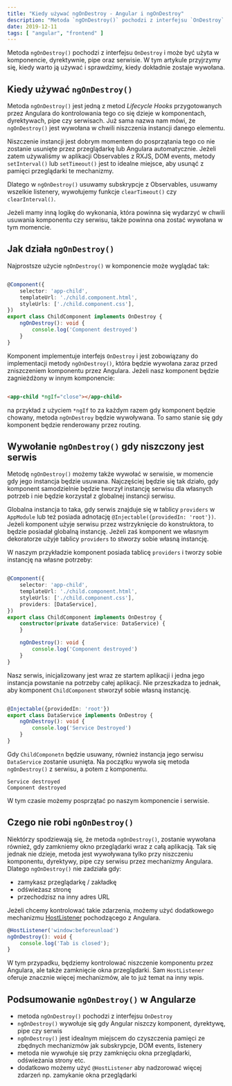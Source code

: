 ```yaml
---
title: "Kiedy używać ngOnDestroy - Angular i ngOnDestroy"
description: "Metoda `ngOnDestroy()` pochodzi z interfejsu `OnDestroy` i może być użyta w komponencie, dyrektywnie, pipe oraz serwisie. W tym artykule przyjrzymy się kiedy warto ją używać i sprawdzimy kiedy dokładnie zostaje wywołana."
date: 2019-12-11
tags: [ "angular", "frontend" ]
---
```


Metoda `ngOnDestroy()` pochodzi z interfejsu `OnDestroy` i może być użyta w komponencie, dyrektywnie, pipe oraz
serwisie. W tym artykule przyjrzymy się, kiedy warto ją używać i sprawdzimy, kiedy dokładnie zostaje wywołana.

## Kiedy używać `ngOnDestroy()`

Metoda `ngOnDestroy()` jest jedną z metod *Lifecycle Hooks* przygotowanych przez Angulara do kontrolowania tego co się
dzieje w komponentach, dyrektywach, pipe czy serwisach. Już sama nazwa nam mówi, że `ngOnDestroy()` jest wywołana w
chwili niszczenia instancji danego elementu.

Niszczenie instancji jest dobrym momentem do posprzątania tego co nie zostanie usunięte przez przeglądarkę lub Angulara
automatycznie. Jeżeli zatem używaliśmy w aplikacji Observables z RXJS, DOM events, metody `setInterval()` lub
`setTimeout()` jest to idealne miejsce, aby usunąć z pamięci przeglądarki te mechanizmy.

Dlatego w `ngOnDestroy()` usuwamy subskrypcje z Observables, usuwamy wszelkie listenery, wywołujemy funkcje
`clearTimeout()` czy `clearInterval()`.

Jeżeli mamy inną logikę do wykonania, która powinna się wydarzyć w chwili usuwania komponentu czy serwisu, także powinna
ona zostać wywołana w tym momencie.

## Jak działa `ngOnDestroy()`

Najprostsze użycie `ngOnDestroy()` w komponencie może wyglądać tak:

```typescript

@Component({
    selector: 'app-child',
    templateUrl: './child.component.html',
    styleUrls: ['./child.component.css'],
})
export class ChildComponent implements OnDestroy {
    ngOnDestroy(): void {
        console.log('Component destroyed')
    }
}
```

Komponent implementuje interfejs `OnDestroy` i jest zobowiązany do implementacji metody `ngOnDestroy()`, która będzie
wywołana zaraz przed zniszczeniem komponentu przez Angulara. Jeżeli nasz komponent będzie zagnieżdżony w innym
komponencie:

```html

<app-child *ngIf="close"></app-child>
```

na przykład z użyciem `*ngIf` to za każdym razem gdy komponent będzie chowany, metoda `ngOnDestroy` będzie wywoływana.
To samo stanie się gdy komponent będzie renderowany przez routing.

## Wywołanie `ngOnDestroy()` gdy niszczony jest serwis

Metodę `ngOnDestroy()` możemy także wywołać w serwisie, w momencie gdy jego instancja będzie usuwana. Najczęściej będzie
się tak działo, gdy komponent samodzielnie będzie tworzył instancję serwisu dla własnych potrzeb i nie będzie korzystał
z globalnej instancji serwisu.

Globalna instancja to taka, gdy serwis znajduje się w tablicy `providers` w `AppModule` lub też posiada adnotację
`@Injectable({providedIn: 'root'})`. Jeżeli komponent użyje serwisu przez wstrzyknięcie do konstruktora, to będzie
posiadał globalną instancję. Jeżeli zaś komponent we własnym dekoratorze użyje tablicy `providers` to stworzy sobie
własną instancję.

W naszym przykładzie komponent posiada tablicę `providers` i tworzy sobie instancję na własne potrzeby:

```typescript

@Component({
    selector: 'app-child',
    templateUrl: './child.component.html',
    styleUrls: ['./child.component.css'],
    providers: [DataService],
})
export class ChildComponent implements OnDestroy {
    constructor(private dataService: DataService) {
    }

    ngOnDestroy(): void {
        console.log('Component destroyed')
    }
}
```

Nasz serwis, inicjalizowany jest wraz ze startem aplikacji i jedna jego instancja powstanie na potrzeby całej aplikacji.
Nie przeszkadza to jednak, aby komponent `ChildComponent` stworzył sobie własną instancję.

```typescript

@Injectable({providedIn: 'root'})
export class DataService implements OnDestroy {
    ngOnDestroy(): void {
        console.log('Service Destroyed')
    }
}
```

Gdy `ChildComponetn` będzie usuwany, również instancja jego serwisu `DataService` zostanie usunięta. Na początku wywoła
się metoda `ngOnDestroy()` z serwisu, a potem z komponentu.

```aiignore
Service destroyed 
Component destroyed
```

W tym czasie możemy posprzątać po naszym komponencie i serwisie.

## Czego nie robi `ngOnDestroy()`

Niektórzy spodziewają się, że metoda `ngOnDestroy()`, zostanie wywołana również, gdy zamkniemy okno przeglądarki wraz z
całą aplikacją. Tak się jednak nie dzieje, metoda jest wywoływana tylko przy niszczeniu komponentu, dyrektywy, pipe czy
serwisu przez mechanizmy Angulara. Dlatego `ngOnDestroy()` nie zadziała gdy:

* zamykasz przeglądarkę / zakładkę
* odświeżasz stronę
* przechodzisz na inny adres URL

Jeżeli chcemy kontrolować takie zdarzenia, możemy użyć dodatkowego
mechanizmu [HostListener](https://angular.io/api/core/HostListener) pochodzącego z Angulara.

```typescript
@HostListener('window:beforeunload')
ngOnDestroy(): void {
    console.log('Tab is closed');
}
```

W tym przypadku, będziemy kontrolować niszczenie komponentu przez Angulara, ale także zamknięcie okna przeglądarki. Sam
`HostListener` oferuje znacznie więcej mechanizmów, ale to już temat na inny wpis.

## Podsumowanie `ngOnDestroy()` w Angularze

* metoda `ngOnDestroy()` pochodzi z interfejsu `OnDestroy`
* `ngOnDestroy()` wywołuje się gdy Angular niszczy komponent, dyrektywę, pipe czy serwis
* `ngOnDestroy()` jest idealnym miejscem do czyszczenia pamięci ze zbędnych mechanizmów jak subskrypcje, DOM events,
  listenery
* metoda nie wywołuje się przy zamknięciu okna przeglądarki, odświeżania strony etc.
* dodatkowo możemy użyć `@HostListener` aby nadzorować więcej zdarzeń np. zamykanie okna przeglądarki